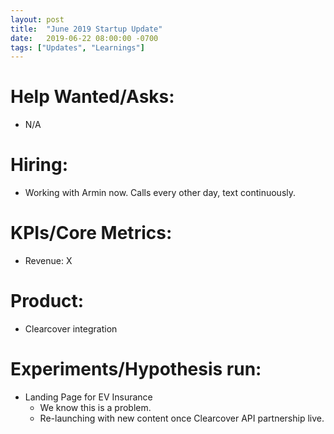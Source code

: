 ```yaml
---
layout: post
title:  "June 2019 Startup Update"
date:   2019-06-22 08:00:00 -0700
tags: ["Updates", "Learnings"]
---
```


# Help Wanted/Asks:
* N/A

# Hiring: 
* Working with Armin now. Calls every other day, text continuously.

# KPIs/Core Metrics:
* Revenue: X

# Product:
* Clearcover integration



# Experiments/Hypothesis run:

* Landing Page for EV Insurance
	* We know this is a problem.
	* Re-launching with new content once Clearcover API partnership live.